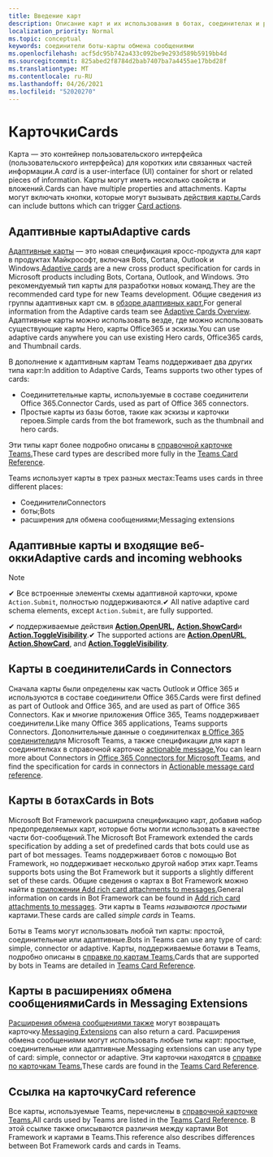 ```yaml
---
title: Введение карт
description: Описание карт и их использования в ботах, соединителах и расширениях обмена сообщениями
localization_priority: Normal
ms.topic: conceptual
keywords: соединители боты-карты обмена сообщениями
ms.openlocfilehash: acf5dc95b742a433c092be9e293d589b5919bb4d
ms.sourcegitcommit: 825abed2f8784d2bab7407ba7a4455ae17bbd28f
ms.translationtype: MT
ms.contentlocale: ru-RU
ms.lasthandoff: 04/26/2021
ms.locfileid: "52020270"
---
```

# <a name="cards"></a><span data-ttu-id="54266-104">Карточки</span><span class="sxs-lookup"><span data-stu-id="54266-104">Cards</span></span>

<span data-ttu-id="54266-105">Карта *—* это контейнер пользовательского интерфейса (пользовательского интерфейса) для коротких или связанных частей информации.</span><span class="sxs-lookup"><span data-stu-id="54266-105">A *card* is a user-interface (UI) container for short or related pieces of information.</span></span> <span data-ttu-id="54266-106">Карты могут иметь несколько свойств и вложений.</span><span class="sxs-lookup"><span data-stu-id="54266-106">Cards can have multiple properties and attachments.</span></span> <span data-ttu-id="54266-107">Карты могут включать кнопки, которые могут вызывать [действия карты.](~/task-modules-and-cards/cards/cards-actions.md)</span><span class="sxs-lookup"><span data-stu-id="54266-107">Cards can include buttons which can trigger [Card actions](~/task-modules-and-cards/cards/cards-actions.md).</span></span>

## <a name="adaptive-cards"></a><span data-ttu-id="54266-108">Адаптивные карты</span><span class="sxs-lookup"><span data-stu-id="54266-108">Adaptive cards</span></span>

<span data-ttu-id="54266-109">[Адаптивные карты](~/task-modules-and-cards/cards/cards-reference.md#adaptive-card) — это новая спецификация кросс-продукта для карт в продуктах Майкрософт, включая Bots, Cortana, Outlook и Windows.</span><span class="sxs-lookup"><span data-stu-id="54266-109">[Adaptive cards](~/task-modules-and-cards/cards/cards-reference.md#adaptive-card) are a new cross product specification for cards in Microsoft products including Bots, Cortana, Outlook, and Windows.</span></span> <span data-ttu-id="54266-110">Это рекомендуемый тип карты для разработки новых команд.</span><span class="sxs-lookup"><span data-stu-id="54266-110">They are the recommended card type for new Teams development.</span></span> <span data-ttu-id="54266-111">Общие сведения из группы адаптивных карт см. в [обзоре адаптивных карт.](/adaptive-cards)</span><span class="sxs-lookup"><span data-stu-id="54266-111">For general information from the Adaptive cards team see [Adaptive Cards Overview](/adaptive-cards).</span></span> <span data-ttu-id="54266-112">Адаптивные карты можно использовать везде, где можно использовать существующие карты Hero, карты Office365 и эскизы.</span><span class="sxs-lookup"><span data-stu-id="54266-112">You can use adaptive cards anywhere you can use existing Hero cards, Office365 cards, and Thumbnail cards.</span></span>

<span data-ttu-id="54266-113">В дополнение к адаптивным картам Teams поддерживает два других типа карт:</span><span class="sxs-lookup"><span data-stu-id="54266-113">In addition to Adaptive Cards, Teams supports two other types of cards:</span></span>

* <span data-ttu-id="54266-114">Соединитетельные карты, используемые в составе соединители Office 365.</span><span class="sxs-lookup"><span data-stu-id="54266-114">Connector Cards, used as part of Office 365 connectors.</span></span>
* <span data-ttu-id="54266-115">Простые карты из базы ботов, такие как эскизы и карточки героев.</span><span class="sxs-lookup"><span data-stu-id="54266-115">Simple cards from the bot framework, such as the thumbnail and hero cards.</span></span>

<span data-ttu-id="54266-116">Эти типы карт более подробно описаны в [справочной карточке Teams.](~/task-modules-and-cards/cards/cards-reference.md)</span><span class="sxs-lookup"><span data-stu-id="54266-116">These card types are described more fully in the [Teams Card Reference](~/task-modules-and-cards/cards/cards-reference.md).</span></span>

<span data-ttu-id="54266-117">Teams использует карты в трех разных местах:</span><span class="sxs-lookup"><span data-stu-id="54266-117">Teams uses cards in three different places:</span></span>

* <span data-ttu-id="54266-118">Соединители</span><span class="sxs-lookup"><span data-stu-id="54266-118">Connectors</span></span>
* <span data-ttu-id="54266-119">боты;</span><span class="sxs-lookup"><span data-stu-id="54266-119">Bots</span></span>
* <span data-ttu-id="54266-120">расширения для обмена сообщениями;</span><span class="sxs-lookup"><span data-stu-id="54266-120">Messaging extensions</span></span>

## <a name="adaptive-cards-and-incoming-webhooks"></a><span data-ttu-id="54266-121">Адаптивные карты и входящие веб-окки</span><span class="sxs-lookup"><span data-stu-id="54266-121">Adaptive cards and incoming webhooks</span></span>

> [!NOTE]
>
> <span data-ttu-id="54266-122">✔ Все встроенные элементы схемы адаптивной карточки, кроме `Action.Submit`, полностью поддерживаются.</span><span class="sxs-lookup"><span data-stu-id="54266-122">✔ All native adaptive card schema elements, except `Action.Submit`, are fully supported.</span></span>
>
> <span data-ttu-id="54266-123">✔ поддерживаемые действия [**Action.OpenURL,**](https://adaptivecards.io/explorer/Action.OpenUrl.html) [**Action.ShowCard**](https://adaptivecards.io/explorer/Action.ShowCard.html)и [**Action.ToggleVisibility**](https://adaptivecards.io/explorer/Action.ToggleVisibility.html).</span><span class="sxs-lookup"><span data-stu-id="54266-123">✔ The supported actions are [**Action.OpenURL**](https://adaptivecards.io/explorer/Action.OpenUrl.html), [**Action.ShowCard**](https://adaptivecards.io/explorer/Action.ShowCard.html), and [**Action.ToggleVisibility**](https://adaptivecards.io/explorer/Action.ToggleVisibility.html).</span></span>

## <a name="cards-in-connectors"></a><span data-ttu-id="54266-124">Карты в соединители</span><span class="sxs-lookup"><span data-stu-id="54266-124">Cards in Connectors</span></span>

<span data-ttu-id="54266-125">Сначала карты были определены как часть Outlook и Office 365 и используются в составе соединители Office 365.</span><span class="sxs-lookup"><span data-stu-id="54266-125">Cards were first defined as part of Outlook and Office 365, and are used as part of Office 365 Connectors.</span></span> <span data-ttu-id="54266-126">Как и многие приложения Office 365, Teams поддерживает соединители.</span><span class="sxs-lookup"><span data-stu-id="54266-126">Like many Office 365 applications, Teams supports Connectors.</span></span> <span data-ttu-id="54266-127">Дополнительные данные о соединителках [в Office 365 соединители](~/webhooks-and-connectors/what-are-webhooks-and-connectors.md)для Microsoft Teams, а также спецификации для карт в соединителках в справочной карточке [actionable message.](/outlook/actionable-messages/card-reference)</span><span class="sxs-lookup"><span data-stu-id="54266-127">You can learn more about Connectors in [Office 365 Connectors for Microsoft Teams](~/webhooks-and-connectors/what-are-webhooks-and-connectors.md), and find the specification for cards in connectors in [Actionable message card reference](/outlook/actionable-messages/card-reference).</span></span>

## <a name="cards-in-bots"></a><span data-ttu-id="54266-128">Карты в ботах</span><span class="sxs-lookup"><span data-stu-id="54266-128">Cards in Bots</span></span>

<span data-ttu-id="54266-129">Microsoft Bot Framework расширила спецификацию карт, добавив набор предопределяемых карт, которые боты могли использовать в качестве части бот-сообщений.</span><span class="sxs-lookup"><span data-stu-id="54266-129">The Microsoft Bot Framework extended the cards specification by adding a set of predefined cards that bots could use as part of bot messages.</span></span> <span data-ttu-id="54266-130">Teams поддерживает ботов с помощью Bot Framework, но поддерживает несколько другой набор этих карт.</span><span class="sxs-lookup"><span data-stu-id="54266-130">Teams supports bots using the Bot Framework but it supports a slightly different set of these cards.</span></span> <span data-ttu-id="54266-131">Общие сведения о картах в Bot Framework можно найти в [приложении Add rich card attachments to messages.](/bot-framework/nodejs/bot-builder-nodejs-send-rich-cards)</span><span class="sxs-lookup"><span data-stu-id="54266-131">General information on cards in Bot Framework can be found in [Add rich card attachments to messages](/bot-framework/nodejs/bot-builder-nodejs-send-rich-cards).</span></span> <span data-ttu-id="54266-132">Эти карты в Teams *называются простыми* картами.</span><span class="sxs-lookup"><span data-stu-id="54266-132">These cards are called *simple cards* in Teams.</span></span>

<span data-ttu-id="54266-133">Боты в Teams могут использовать любой тип карты: простой, соединительные или адаптивные.</span><span class="sxs-lookup"><span data-stu-id="54266-133">Bots in Teams can use any type of card: simple, connector or adaptive.</span></span> <span data-ttu-id="54266-134">Карты, поддерживаемые ботами в Teams, подробно описаны в [справке по картам Teams.](~/task-modules-and-cards/cards/cards-reference.md)</span><span class="sxs-lookup"><span data-stu-id="54266-134">Cards that are supported by bots in Teams are detailed in [Teams Card Reference](~/task-modules-and-cards/cards/cards-reference.md).</span></span>  

## <a name="cards-in-messaging-extensions"></a><span data-ttu-id="54266-135">Карты в расширениях обмена сообщениями</span><span class="sxs-lookup"><span data-stu-id="54266-135">Cards in Messaging Extensions</span></span>

<span data-ttu-id="54266-136">[Расширения обмена сообщениями также](~/messaging-extensions/what-are-messaging-extensions.md) могут возвращать карточку.</span><span class="sxs-lookup"><span data-stu-id="54266-136">[Messaging Extensions](~/messaging-extensions/what-are-messaging-extensions.md) can also return a card.</span></span> <span data-ttu-id="54266-137">Расширения обмена сообщениями могут использовать любые типы карт: простые, соединительные или адаптивные.</span><span class="sxs-lookup"><span data-stu-id="54266-137">Messaging extensions can use any type of card: simple, connector or adaptive.</span></span> <span data-ttu-id="54266-138">Эти карточки находятся в [справке по карточкам Teams.](~/task-modules-and-cards/cards/cards-reference.md)</span><span class="sxs-lookup"><span data-stu-id="54266-138">These cards are found in the [Teams Card Reference](~/task-modules-and-cards/cards/cards-reference.md).</span></span>

## <a name="card-reference"></a><span data-ttu-id="54266-139">Ссылка на карточку</span><span class="sxs-lookup"><span data-stu-id="54266-139">Card reference</span></span>

<span data-ttu-id="54266-140">Все карты, используемые Teams, перечислены в [справочной карточке Teams.](~/task-modules-and-cards/cards/cards-reference.md)</span><span class="sxs-lookup"><span data-stu-id="54266-140">All cards used by Teams are listed in the [Teams Card Reference](~/task-modules-and-cards/cards/cards-reference.md).</span></span> <span data-ttu-id="54266-141">В этой ссылке также описываются различия между картами Bot Framework и картами в Teams.</span><span class="sxs-lookup"><span data-stu-id="54266-141">This reference also describes differences between Bot Framework cards and cards in Teams.</span></span>
